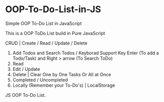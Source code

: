 # OOP-To-Do-List-in-JS
Simple OOP To-Do List in JavaScript

This is a OOP ToDo List build in Pure JavaScript

CRUD | Create / Read / Update / Delete

1. Add Todos and Search Todos / Keyborad Support Key Enter (To add a Todo/Task) and Right > arrow (To Search ToDo)
2. Read
3. Edit / Update
4. Delete | Clear One by One Tasks Or All at Once
5. Completed / Uncompleted
6. Locally (Remember your To-Do's) | LocalStorage

JS OOP To-Do List.
